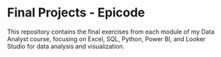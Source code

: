 # Final Projects - Epicode
This repository contains the final exercises from each module of my Data Analyst course, focusing on Excel, SQL, Python, Power BI, and Looker Studio for data analysis and visualization.
